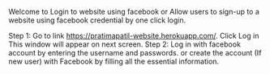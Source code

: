 Welcome to Login to website using facebook or Allow users to sign-up to a website using facebook credential by one click login.

Step 1: Go to link https://pratimapatil-website.herokuapp.com/. Click Log in  
This window will appear on next screen.
Step 2: Log in with facebook account by entering the username and passwords.  or create the account (If new user) with Facebook by filling all the essential information. 




